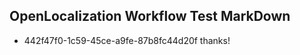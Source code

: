 ## OpenLocalization Workflow Test MarkDown
* 442f47f0-1c59-45ce-a9fe-87b8fc44d20f 
thanks!<!--HONumber=Mar16_HO2-->

